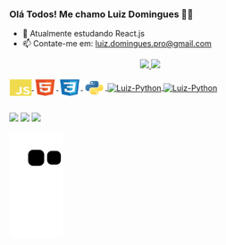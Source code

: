 ### Olá Todos! Me chamo Luiz Domingues 👋😁

- 📘 Atualmente estudando React.js
- 📫 Contate-me em: luiz.domingues.pro@gmail.com

<div align="center">
  <a href="https://github.com/LuizAGDomingues">
  <img width="50%" src="https://github-readme-stats.vercel.app/api?username=LuizAGDomingues&show_icons=true&theme=dark&include_all_commits=true&count_private=true"/>
  <img width="50%" src="https://github-readme-stats.vercel.app/api/top-langs/?username=LuizAGDomingues&layout=compact&langs_count=7&theme=dark"/>
</div>
<div style="display: inline_block"><br>
  <img align="center" alt="Luiz-Js" height="30" width="40" src="https://raw.githubusercontent.com/devicons/devicon/master/icons/javascript/javascript-plain.svg">
  <img align="center" alt="Luiz-HTML" height="30" width="40" src="https://raw.githubusercontent.com/devicons/devicon/master/icons/html5/html5-original.svg">
  <img align="center" alt="Luiz-CSS" height="30" width="40" src="https://raw.githubusercontent.com/devicons/devicon/master/icons/css3/css3-original.svg">
  <img align="center" alt="Luiz-Python" height="30" width="40" src="https://raw.githubusercontent.com/devicons/devicon/master/icons/python/python-original.svg">
  <img align="center" alt="Luiz-Python" height="30" width="40" src="https://cdn.jsdelivr.net/gh/devicons/devicon/icons/postgresql/postgresql-plain-wordmark.svg" />
  <img align="center" alt="Luiz-Python" height="30" width="40" src="https://cdn.jsdelivr.net/gh/devicons/devicon/icons/matlab/matlab-original.svg" />
</div>
   
  ##
 
<div> 
  <a href="https://instagram.com/luiz_gdomingues" target="_blank"><img src="https://img.shields.io/badge/-Instagram-%23E4405F?style=for-the-badge&logo=instagram&logoColor=white" target="_blank"></a>
  <a href = "mailto:luiz.domingues.pro@gmail.com"><img src="https://img.shields.io/badge/-Gmail-%23333?style=for-the-badge&logo=gmail&logoColor=white" target="_blank"></a>
  <a href="https://www.linkedin.com/in/luiz-domingues-6437a5152/" target="_blank"><img src="https://img.shields.io/badge/-LinkedIn-%230077B5?style=for-the-badge&logo=linkedin&logoColor=white" target="_blank"></a> 
 
  ![Snake animation](https://github.com/LuizAGDomingues/LuizAGDomingues/blob/output/github-contribution-grid-snake.svg)
 
</div>
